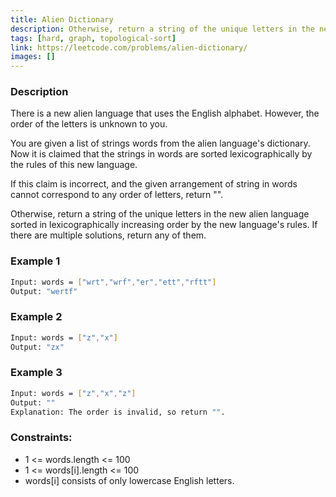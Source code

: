 ```yaml
---
title: Alien Dictionary
description: Otherwise, return a string of the unique letters in the new alien language sorted in lexicographically increasing order by the new language's rules. If there are multiple solutions, return any of them.
tags: [hard, graph, topological-sort]
link: https://leetcode.com/problems/alien-dictionary/
images: []
---
```


### Description

There is a new alien language that uses the English alphabet. However, the order of the letters is unknown to you.

You are given a list of strings words from the alien language's dictionary. Now it is claimed that the strings in words are sorted lexicographically by the rules of this new language.

If this claim is incorrect, and the given arrangement of string in words cannot correspond to any order of letters, return "".

Otherwise, return a string of the unique letters in the new alien language sorted in lexicographically increasing order by the new language's rules. If there are multiple solutions, return any of them.


### Example 1

```bash
Input: words = ["wrt","wrf","er","ett","rftt"]
Output: "wertf"
```

### Example 2

```bash
Input: words = ["z","x"]
Output: "zx"
```

### Example 3

```bash
Input: words = ["z","x","z"]
Output: ""
Explanation: The order is invalid, so return "".
```

### Constraints:

- 1 <= words.length <= 100
- 1 <= words[i].length <= 100
- words[i] consists of only lowercase English letters.